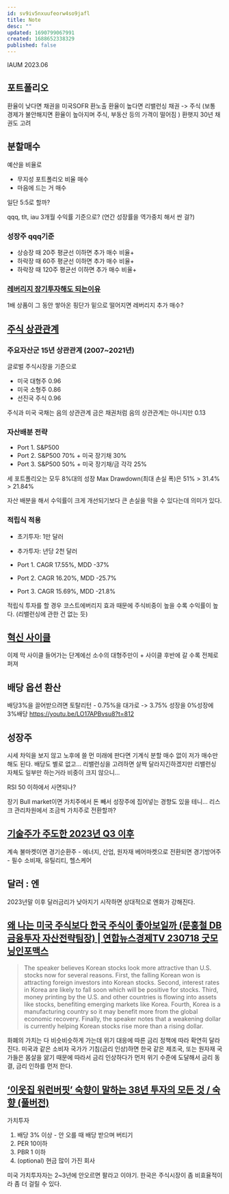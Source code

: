 ```yaml
---
id: sv9iv5nxuufeorw4so9jafl
title: Note
desc: ""
updated: 1690799067991
created: 1688652338329
published: false
---
```


IAUM
2023.06

## 포트폴리오

환율이 낮다면 채권을 미국SOFR 환노출
환율이 높다면 리밸런싱 채권 -> 주식
(보통 경제가 불안해지면 환율이 높아지며 주식, 부동산 등의 가격이 떨어짐 )
환햇지 30년 채권도 고려

## 분할매수

예산을 비율로

- 무지성 포트폴리오 비율 매수
- 마음에 드는 거 매수

일단 5:5로 할까?

qqq, tlt, iau 3개월 수익률 기준으로? (연간 성장률을 역가중치 해서 싼 걸?)

### 성장주 qqq기준

- 상승장 때 20주 평균선 이하면 추가 매수 비율+
- 하락장 때 60주 평균선 이하면 추가 매수 비율+
- 하락장 때 120주 평균선 이하면 추가 매수 비율+

### [레버리지 장기투자해도 되는이유](fin.leveraged-etfs#레버리지-etf의-장기적인-움직임)

1배 상품이 그 동안 쌓아온 핑단가 밑으로 떨어지면 레버리지 추가 매수?

## [주식 상관관계](https://blog.naver.com/1_stepmore/223103023134)

### 주요자산군 15년 상관관계 (2007~2021년)

글로벌 주식시장을 기준으로

- 미국 대형주 0.96
- 미국 소형주 0.86
- 선진국 주식 0.96

주식과 미국 국채는 음의 상관관계
금은 채권처럼 음의 상관관계는 아니지만 0.13

### 자산배분 전략

- Port 1. S&P500
- Port 2. S&P500 70% + 미국 장기채 30%
- Port 3. S&P500 50% + 미국 장기채/금 각각 25%

세 포트폴리오는 모두 8%대의 성장
Max Drawdown(최대 손실 폭)은
51% > 31.4% > 21.84%

자산 배분을 해서 수익률이 크게 개선되기보다 큰 손실을 막을 수 있다는데 의미가 있다.

### 적립식 적용

- 초기투자: 1만 달러
- 추가투자: 년당 2천 달러

- Port 1. CAGR 17.55%, MDD -37%
- Port 2. CAGR 16.20%, MDD -25.7%
- Port 3. CAGR 15.69%, MDD -21.8%

적립식 투자를 할 경우 코스트에버리지 효과 때문에 주식비중이 높을 수록 수익률이 높다.
(리밸런싱에 관한 건 없는 듯)

## [혁신 사이클](https://www.youtube.com/live/PfeyvnIDlD0)

이제 막 사이클 들어가는 단계에선 소수의 대형주만이 +
사이클 후반에 갈 수록 전체로 퍼져

## 배당 옵션 환산

배당3%을 끌어받으려면 토탈리턴 - 0.75%을 대가로 -> 3.75% 성장을 0%성장에 3%배당
https://youtu.be/LO17APBvsu8?t=812

## 성장주

시세 차익을 보지 않고 노후에 쓸 먼 미래에 판다면 기계식 분할 매수 없이 저가 매수만 해도 된다. 배당도 별로 없고...
리밸런싱을 고려하면 살짝 달라지긴하겠지만 리밸런싱 자체도 일부만 하는거라 비중이 크지 않으니...

RSI 50 이하에서 사면되나?

장기 Bull market이면 가치주에서 돈 빼서 성장주에 집어넣는 경향도 있을 테니... 리스크 관리차원에서 조금씩 가치주로 전환할까?

## [기술주가 주도한 2023년 Q3 이후](https://youtu.be/Pdz-xpEOnO8?t=938)

계속 불마켓이면 경기순환주 - 에너지, 산업, 원자재
베어마켓으로 전환되면 경기방어주 - 필수 소비재, 유틸리티, 헬스케어

## 달러 : 엔

2023년말 이후 달러금리가 낮아지기 시작하면 상대적으로 엔화가 강해진다.

## [왜 나는 미국 주식보다 한국 주식이 좋아보일까 (문홍철 DB금융투자 자산전략팀장) | 연합뉴스경제TV 230718 굿모닝인포맥스](https://youtu.be/ZJmHi2_8CNQ)

> The speaker believes Korean stocks look more attractive than U.S. stocks now for several reasons. First, the falling Korean won is attracting foreign investors into Korean stocks. Second, interest rates in Korea are likely to fall soon which will be positive for stocks. Third, money printing by the U.S. and other countries is flowing into assets like stocks, benefiting emerging markets like Korea. Fourth, Korea is a manufacturing country so it may benefit more from the global economic recovery. Finally, the speaker notes that a weakening dollar is currently helping Korean stocks rise more than a rising dollar.

화폐의 가치는 다 비슷비슷하게 가는데 위기 대응에 따른 금리 정책에 따라 확연히 달라진다.
미국과 같은 소비자 국가가 기침(금리 인상)하면 한국 같은 제조국, 또는 원자재 국가들은 몸살을 앓기 때문에 따라서 금리 인상하다가 먼저 위기 수준에 도달해서 금리 동결, 금리 인하를 먼저 한다.

## [‘이웃집 워런버핏’ 숙향이 말하는 38년 투자의 모든 것 / 숙향 (풀버전)](https://www.youtube.com/watch?v=DhO6bzOfVKM)

가치투자

1. 배당 3% 이상 - 안 오를 때 배당 받으며 버티기
2. PER 10이하
3. PBR 1 이하
4. (optional) 현금 많이 가진 회사

미국 가치투자자는 2~3년에 안오르면 팔라고 이야기. 한국은 주식시장이 좀 비효율적이라 좀 더 걸릴 수 있다.
